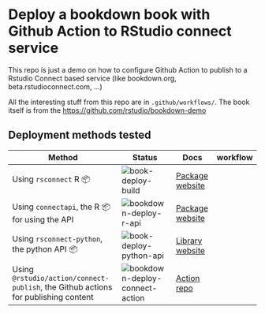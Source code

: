 
# Deploy a bookdown book with Github Action to RStudio connect service


This repo is just a demo on how to configure Github Action to publish to a Rstudio Connect based service (like bookdown.org, beta.rstudioconnect.com, ...)

All the interesting stuff from this repo are in `.github/workflows/`.  The book itself is from the https://github.com/rstudio/bookdown-demo

## Deployment methods tested

| Method                                                                             | Status                                                                                                                              | Docs                                                                                      | workflow |
|------------------------------------------------------------------------------------|-------------------------------------------------------------------------------------------------------------------------------------|-------------------------------------------------------------------------------------------|----------|
| Using `rsconnect` R :package:                                                      | ![book-deploy-build](https://github.com/cderv/deploy-bookdown-demo/workflows/book-deploy-build/badge.svg)                           | [Package website](https://rstudio.github.io/rsconnect/)                                   |          |
| Using `connectapi`, the R :package: for using the API                              | ![bookdown-deploy-r-api](https://github.com/cderv/deploy-bookdown-demo/workflows/bookdown-deploy-r-api/badge.svg)                   | [Package website](https://rstudio.github.io/connectapi/)                                  |          |
| Using `rsconnect-python`, the python API :package:                                 | ![book-deploy-python-api](https://github.com/cderv/deploy-bookdown-demo/workflows/book-deploy-python-api/badge.svg)                 | [Library website](https://pypi.org/project/rsconnect-python/#deploying-r-or-other-content) |          |
| Using `@rstudio/action/connect-publish`, the Github actions for publishing content | ![bookdown-deploy-connect-action](https://github.com/cderv/deploy-bookdown-demo/workflows/bookdown-deploy-connect-action/badge.svg) | [Action repo](https://github.com/rstudio/actions/tree/main/connect-publish)               |          |
